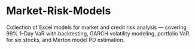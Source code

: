 # Market-Risk-Models
Collection of Excel models for market and credit risk analysis — covering 99% 1-Day VaR with backtesting, GARCH volatility modeling, portfolio VaR for six stocks, and Merton model PD estimation.
